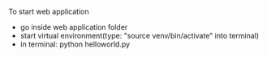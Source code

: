 To start web application 
- go inside web application folder 
- start virtual environment(type: "source venv/bin/activate" into terminal)
- in terminal: python helloworld.py




